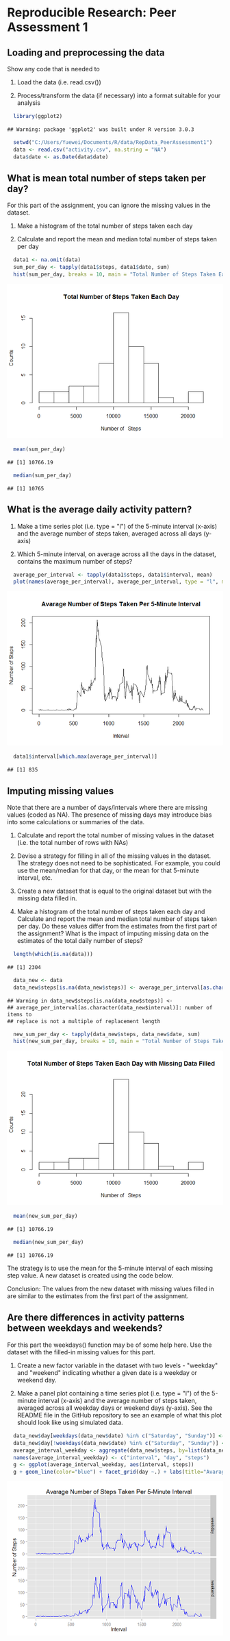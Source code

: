 # Reproducible Research: Peer Assessment 1


## Loading and preprocessing the data

Show any code that is needed to

1. Load the data (i.e. read.csv())

2. Process/transform the data (if necessary) into a format suitable for your analysis


```r
  library(ggplot2)
```

```
## Warning: package 'ggplot2' was built under R version 3.0.3
```

```r
  setwd("C:/Users/Yuewei/Documents/R/data/RepData_PeerAssessment1")
  data <- read.csv("activity.csv", na.string = "NA")
  data$date <- as.Date(data$date)
```

## What is mean total number of steps taken per day?

For this part of the assignment, you can ignore the missing values in the dataset.

1. Make a histogram of the total number of steps taken each day

2. Calculate and report the mean and median total number of steps taken per day


```r
  data1 <- na.omit(data)
  sum_per_day <- tapply(data1$steps, data1$date, sum)
  hist(sum_per_day, breaks = 10, main = "Total Number of Steps Taken Each Day", xlab = "Number of   Steps", ylab = "Counts")
```

![](PA1_template_files/figure-html/sum_step_date-1.png) 

```r
  mean(sum_per_day)
```

```
## [1] 10766.19
```

```r
  median(sum_per_day)
```

```
## [1] 10765
```

## What is the average daily activity pattern?

1. Make a time series plot (i.e. type = "l") of the 5-minute interval (x-axis) and the average number of steps taken, averaged across all days (y-axis)

2. Which 5-minute interval, on average across all the days in the dataset, contains the maximum number of steps?


```r
  average_per_interval <- tapply(data1$steps, data1$interval, mean)
  plot(names(average_per_interval), average_per_interval, type = "l", main = "Avarage Number of Steps Taken Per 5-Minute Interval", xlab = "Interval", ylab = "Number of Steps")
```

![](PA1_template_files/figure-html/average_step_interval-1.png) 

```r
  data1$interval[which.max(average_per_interval)]
```

```
## [1] 835
```

## Imputing missing values

Note that there are a number of days/intervals where there are missing values (coded as NA). The presence of missing days may introduce bias into some calculations or summaries of the data.

1. Calculate and report the total number of missing values in the dataset (i.e. the total number of rows with NAs)

2. Devise a strategy for filling in all of the missing values in the dataset. The strategy does not need to be sophisticated. For example, you could use the mean/median for that day, or the mean for that 5-minute interval, etc.

3. Create a new dataset that is equal to the original dataset but with the missing data filled in.

4. Make a histogram of the total number of steps taken each day and Calculate and report the mean and median total number of steps taken per day. Do these values differ from the estimates from the first part of the assignment? What is the impact of imputing missing data on the estimates of the total daily number of steps?



```r
  length(which(is.na(data)))
```

```
## [1] 2304
```

```r
  data_new <- data
  data_new$steps[is.na(data_new$steps)] <- average_per_interval[as.character(data_new$interval)]
```

```
## Warning in data_new$steps[is.na(data_new$steps)] <-
## average_per_interval[as.character(data_new$interval)]: number of items to
## replace is not a multiple of replacement length
```

```r
  new_sum_per_day <- tapply(data_new$steps, data_new$date, sum)
  hist(new_sum_per_day, breaks = 10, main = "Total Number of Steps Taken Each Day with Missing Data Filled", xlab = "Number of   Steps", ylab = "Counts")
```

![](PA1_template_files/figure-html/fill_missing_values-1.png) 

```r
  mean(new_sum_per_day)
```

```
## [1] 10766.19
```

```r
  median(new_sum_per_day)
```

```
## [1] 10766.19
```

The strategy is to use the mean for the 5-minute interval of each missing step value. A new dataset is created using the code below.

Conclusion: The values from the new dataset with missing values filled in are similar to the estimates from the first part of the assignment. 

## Are there differences in activity patterns between weekdays and weekends?

For this part the weekdays() function may be of some help here. Use the dataset with the filled-in missing values for this part.

1. Create a new factor variable in the dataset with two levels - "weekday" and "weekend" indicating whether a given date is a weekday or weekend day.

2. Make a panel plot containing a time series plot (i.e. type = "l") of the 5-minute interval (x-axis) and the average number of steps taken, averaged across all weekday days or weekend days (y-axis). See the README file in the GitHub repository to see an example of what this plot should look like using simulated data.


```r
  data_new$day[weekdays(data_new$date) %in% c("Saturday", "Sunday")] <- "weekend"
  data_new$day[!weekdays(data_new$date) %in% c("Saturday", "Sunday")] <- "weekday"
  average_interval_weekday <- aggregate(data_new$steps, by=list(data_new$interval, data_new$day), FUN=mean)
  names(average_interval_weekday) <- c("interval", "day", "steps")
  g <- ggplot(average_interval_weekday, aes(interval, steps))
  g + geom_line(color="blue") + facet_grid(day ~.) + labs(title="Avarage Number of Steps Taken Per 5-Minute Interval") + labs(x="Interval", y="Number of Steps")
```

![](PA1_template_files/figure-html/weekday_vs_weekend-1.png) 
